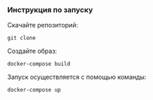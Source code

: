 
### Инструкция по запуску

Скачайте репозиторий:

`git clone`

Создайте образ:

`docker-compose build`

Запуск осуществляется с помощью команды:

`docker-compose up`
